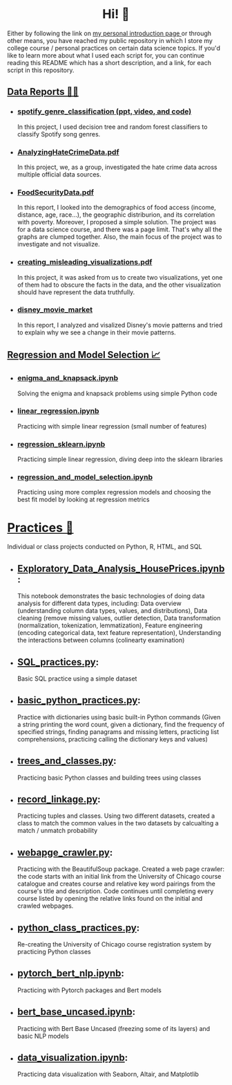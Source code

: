 <h1 align="center">Hi! 👋 </h1>

<p align="left">
Either by following the link on <a href="https://github.com/sudogakrc/sudogakrc" target="_blank" rel="noreferrer"> my personal introduction page </a> or through other means, you have reached my public repository in which I store my college course / personal practices on certain data science topics. If you'd like to learn more about what I used each script for, you can continue reading this README which has a short description, and a link, for each script in this repository.
</p>

## [Data Reports 👩‍💻](https://github.com/sudogakrc/Projects/tree/main/data_reports)
- ### [spotify_genre_classification (ppt, video, and code)](https://github.com/sudogakrc/Projects/tree/main/data_reports/Spotify_genre_classification)
  In this project, I used decision tree and random forest classifiers to classify Spotify song genres.
- ### [AnalyzingHateCrimeData.pdf](https://github.com/sudogakrc/Projects/blob/main/data_reports/AnalyzingHateCrimeData.pdf)
  In this project, we, as a group, investigated the hate crime data across multiple official data sources.
- ### [FoodSecurityData.pdf](https://github.com/sudogakrc/Projects/blob/main/data_reports/FoodSecurityData.pdf)
  In this report, I looked into the demographics of food access (income, distance, age, race...), the geographic distriburion, and its correlation with poverty. Moreover, I proposed a simple solution. The project was for a data science course, and there was a page limit. That's why all the graphs are clumped together. Also, the main focus of the project was to investigate and not visualize. 
- ### [creating_misleading_visualizations.pdf](https://github.com/sudogakrc/Projects/blob/main/data_reports/creating_misleading_visualizations.pdf)
  In this project, it was asked from us to create two visualizations, yet one of them had to obscure the facts in the data, and the other visualization should have represent the data truthfully. 
- ### [disney_movie_market](https://github.com/sudogakrc/Projects/tree/main/data_reports/disney_movie_market)
  In this report, I analyzed and visalized Disney's movie patterns and tried to explain why we see a change in their movie patterns.
## [Regression and Model Selection 📈](https://github.com/sudogakrc/Projects/tree/main/regression_and_model_selection)
- ### [enigma_and_knapsack.ipynb](https://github.com/sudogakrc/Projects/tree/main/regression_and_model_selection/enigma_and_knapsack.ipynb)
  Solving the enigma and knapsack problems using simple Python code
- ### [linear_regression.ipynb](https://github.com/sudogakrc/Projects/tree/main/regression_and_model_selection/linear_regression.ipynb)
  Practicing with simple linear regression (small number of features)
- ### [regression_sklearn.ipynb](https://github.com/sudogakrc/Projects/tree/main/regression_and_model_selection/regression_sklearn.ipynb)
  Practicing simple linear regression, diving deep into the sklearn libraries
- ### [regression_and_model_selection.ipynb](https://github.com/sudogakrc/Projects/tree/main/regression_and_model_selection/regression_and_model_selection.ipynb)
  Practicing using more complex regression models and choosing the best fit model by looking at regression metrics
# [Practices 📜](https://github.com/sudogakrc/Projects/tree/main/practices)
  Individual or class projects conducted on Python, R, HTML, and SQL
- ## [Exploratory_Data_Analysis_HousePrices.ipynb](https://github.com/sudogakrc/Projects/tree/main/practices/Exploratory_Data_Analysis_HousePrices.ipynb):
  This notebook demonstrates the basic technologies of doing data analysis for different data types, including: Data overview (understanding column data types, values, and distributions), Data cleaning (remove missing values, outlier detection, Data transformation (normalization, tokenization, lemmatization), Feature engineering (encoding categorical data, text feature representation), Understanding the interactions between columns (colinearty examination)
- ## [SQL_practices.py](https://github.com/sudogakrc/Projects/tree/main/practices/SQL_practices.ipynb):
  Basic SQL practice using a simple dataset
- ## [basic_python_practices.py](https://github.com/sudogakrc/Projects/tree/main/practices):
  Practice with dictionaries using basic built-in Python commands
  (Given a string printing the word count, given a dictionary, find the frequency of specified strings, finding panagrams and missing letters, practicing list comprehensions, practicing calling the dictionary keys and values)
- ## [trees_and_classes.py](https://github.com/sudogakrc/Projects/tree/main/practices/trees_and_classes.py):
  Practicing basic Python classes and building trees using classes
- ## [record_linkage.py](https://github.com/sudogakrc/Projects/tree/main/practices/record_linkage.py):
  Practicing tuples and classes. Using two different datasets, created a class to match the common values in the two datasets by calcualting a match / unmatch probability
- ## [webapge_crawler.py](https://github.com/sudogakrc/Projects/tree/main/practices/webapge_crawler.py):
  Practicing with the BeautifulSoup package. Created a web page crawler: the code starts with an initial link from the University of Chicago course catalogue 
and creates course and relative key word pairings from the course's title and description. Code continues until completing every course listed by opening the relative links found on the initial and crawled webpages.
- ## [python_class_practices.py](https://github.com/sudogakrc/Projects/tree/main/practices/python_class_practices.py):
  Re-creating the University of Chicago course registration system by practicing Python classes
- ## [pytorch_bert_nlp.ipynb](https://github.com/sudogakrc/Projects/tree/main/practices/pytorch_bert_nlp.ipynb):
  Practicing with Pytorch packages and Bert models
- ## [bert_base_uncased.ipynb](https://github.com/sudogakrc/Projects/tree/main/practices/bert_base_uncased.ipynb):
  Practicing with Bert Base Uncased (freezing some of its layers) and basic NLP models
- ## [data_visualization.ipynb](https://github.com/sudogakrc/Projects/tree/main/practices/data_visualization.ipynb):
  Practicing data visualization with Seaborn, Altair, and Matplotlib
